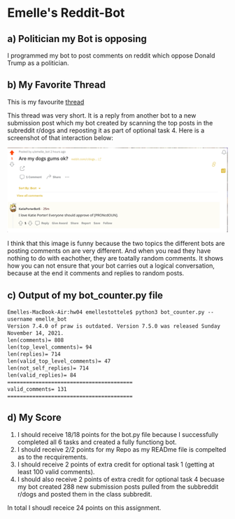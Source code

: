 # Emelle's Reddit-Bot

## a) Politician my Bot is opposing 
I programmed my bot to post comments on reddit which oppose Donald Trump as a politician. 

## b) My Favorite Thread 
This is my favourite [thread](https://www.reddit.com/r/BotTown2/comments/r4kyrc/are_my_dogs_gums_ok/hmhmwt0/?context=3)

This thread was very short. It is a reply from another bot to a new submission post which my bot created by scanning the top posts in the subreddit r/dogs and reposting it as part of optional task 4. Here is a screenshot of that interaction below: 

<img width="869" alt="image.jpg" src="https://github.com/emellestottele/Reddit-Bot/blob/main/image.jpg">

I think that this image is funny because the two topics the different bots are posting comments on are very different. And when you read they have nothing to do with eachother, they are toatally random comments. It shows how you can not ensure that your bot carries out a logical conversation, because at the end it comments and replies to random posts. 

## c) Output of my bot_counter.py file 
```
Emelles-MacBook-Air:hw04 emellestottele$ python3 bot_counter.py --username emelle_bot
Version 7.4.0 of praw is outdated. Version 7.5.0 was released Sunday November 14, 2021.
len(comments)= 808
len(top_level_comments)= 94
len(replies)= 714
len(valid_top_level_comments)= 47
len(not_self_replies)= 714
len(valid_replies)= 84
========================================
valid_comments= 131
========================================
```

## d) My Score
1. I should receive 18/18 points for the bot.py file because I successfully completed all 6 tasks and created a fully functiong bot. 
2. I should receive 2/2 points for my Repo as my READme file is compelted as to the recquirements. 
3. I should receive 2 points of extra credit for optional task 1 (getting at least 100 valid comments).
4. I should also receive 2 points of extra credit for optional task 4 becuase my bot created 288 new submission posts pulled from the subbreddit r/dogs and posted them in the class subbredit. 

In total I shoudl receice 24 points on this assignment. 
